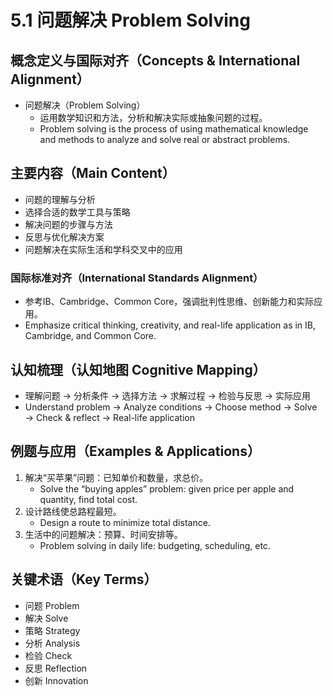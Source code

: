 # 5.1 问题解决 Problem Solving

## 概念定义与国际对齐（Concepts & International Alignment）

- 问题解决（Problem Solving）
  - 运用数学知识和方法，分析和解决实际或抽象问题的过程。
  - Problem solving is the process of using mathematical knowledge and methods to analyze and solve real or abstract problems.

## 主要内容（Main Content）

- 问题的理解与分析
- 选择合适的数学工具与策略
- 解决问题的步骤与方法
- 反思与优化解决方案
- 问题解决在实际生活和学科交叉中的应用

### 国际标准对齐（International Standards Alignment）

- 参考IB、Cambridge、Common Core，强调批判性思维、创新能力和实际应用。
- Emphasize critical thinking, creativity, and real-life application as in IB, Cambridge, and Common Core.

## 认知梳理（认知地图 Cognitive Mapping）

- 理解问题 → 分析条件 → 选择方法 → 求解过程 → 检验与反思 → 实际应用
- Understand problem → Analyze conditions → Choose method → Solve → Check & reflect → Real-life application

## 例题与应用（Examples & Applications）

1. 解决“买苹果”问题：已知单价和数量，求总价。
   - Solve the “buying apples” problem: given price per apple and quantity, find total cost.
2. 设计路线使总路程最短。
   - Design a route to minimize total distance.
3. 生活中的问题解决：预算、时间安排等。
   - Problem solving in daily life: budgeting, scheduling, etc.

## 关键术语（Key Terms）

- 问题 Problem
- 解决 Solve
- 策略 Strategy
- 分析 Analysis
- 检验 Check
- 反思 Reflection
- 创新 Innovation
